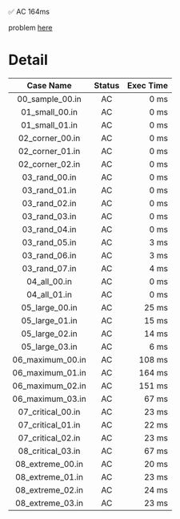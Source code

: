 ✅  AC  164ms

problem [here](https://onlinejudge.u-aizu.ac.jp/courses/library/3/DSL/2/DSL_2_H)

# Detail

| Case Name | Status | Exec Time |
|:---------:|:------:|---------:|
| 00_sample_00.in | AC | 0 ms |
| 01_small_00.in | AC | 0 ms |
| 01_small_01.in | AC | 0 ms |
| 02_corner_00.in | AC | 0 ms |
| 02_corner_01.in | AC | 0 ms |
| 02_corner_02.in | AC | 0 ms |
| 03_rand_00.in | AC | 0 ms |
| 03_rand_01.in | AC | 0 ms |
| 03_rand_02.in | AC | 0 ms |
| 03_rand_03.in | AC | 0 ms |
| 03_rand_04.in | AC | 0 ms |
| 03_rand_05.in | AC | 3 ms |
| 03_rand_06.in | AC | 3 ms |
| 03_rand_07.in | AC | 4 ms |
| 04_all_00.in | AC | 0 ms |
| 04_all_01.in | AC | 0 ms |
| 05_large_00.in | AC | 25 ms |
| 05_large_01.in | AC | 15 ms |
| 05_large_02.in | AC | 14 ms |
| 05_large_03.in | AC | 6 ms |
| 06_maximum_00.in | AC | 108 ms |
| 06_maximum_01.in | AC | 164 ms |
| 06_maximum_02.in | AC | 151 ms |
| 06_maximum_03.in | AC | 67 ms |
| 07_critical_00.in | AC | 23 ms |
| 07_critical_01.in | AC | 22 ms |
| 07_critical_02.in | AC | 23 ms |
| 08_critical_03.in | AC | 67 ms |
| 08_extreme_00.in | AC | 20 ms |
| 08_extreme_01.in | AC | 23 ms |
| 08_extreme_02.in | AC | 24 ms |
| 08_extreme_03.in | AC | 23 ms |


